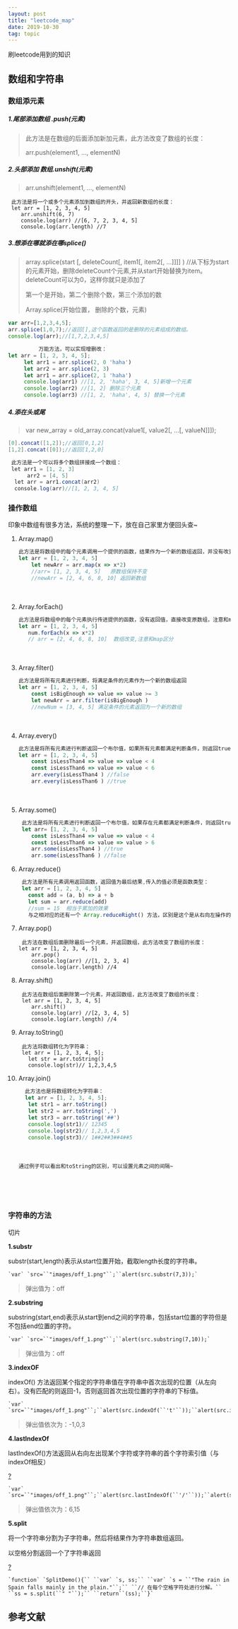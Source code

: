 ```yaml
---
layout: post
title: "leetcode_map"
date: 2019-10-30
tag: topic
---
```






刷leetcode用到的知识

## 数组和字符串



### 数组添元素

##### 1.尾部添加数组	.push(元素)

>  此方法是在数组的后面添加新加元素，此方法改变了数组的长度：
>
> arr.push(element1, ..., elementN)

##### 2.头部添加 数组.unshift(元素)

> arr.unshift(element1, ..., elementN)

```
 此方法是将一个或多个元素添加到数组的开头，并返回新数组的长度：
 let arr = [1, 2, 3, 4, 5]
    arr.unshift(6, 7)
    console.log(arr) //[6, 7, 2, 3, 4, 5]
    console.log(arr.length) //7 
```



##### 3.想添在哪就添在哪splice() 

> array.splice(start   [, deleteCount[, item1[, item2[, ...]]]]    )
> //从下标为start的元素开始，删除deleteCount个元素,并从start开始替换为item。deleteCount可以为0，这样你就只是添加了
>
> 第一个是开始，第二个删除个数，第三个添加的数
>
> Array.splice(开始位置， 删除的个数，元素)

```jsx
var arr=[1,2,3,4,5];
arr.splice(1,0,7);//返回[],这个函数返回的是删除的元素组成的数组。
console.log(arr);//[1,7,2,3,4,5]

   　　　　万能方法，可以实现增删改：
let arr = [1, 2, 3, 4, 5];
     let arr1 = arr.splice(2, 0 'haha')
     let arr2 = arr.splice(2, 3)
     let arr1 = arr.splice(2, 1 'haha')
     console.log(arr1) //[1, 2, 'haha', 3, 4, 5]新增一个元素
     console.log(arr2) //[1, 2] 删除三个元素
     console.log(arr3) //[1, 2, 'haha', 4, 5] 替换一个元素
```

##### 4.添在头或尾

> var new_array = old_array.concat(value1[, value2[, ...[, valueN]]]);

```csharp
[0].concat([1,2]);//返回[0,1,2]
[1,2].concat([0]);//返回[1,2,0]

 此方法是一个可以将多个数组拼接成一个数组：
 let arr1 = [1, 2, 3]
      arr2 = [4, 5]
  let arr = arr1.concat(arr2)
  console.log(arr)//[1, 2, 3, 4, 5]
```







### 操作数组

印象中数组有很多方法，系统的整理一下，放在自己家里方便回头查~

1. Array.map()

   ```js
   此方法是将数组中的每个元素调用一个提供的函数，结果作为一个新的数组返回，并没有改变原来的数组
   let arr = [1, 2, 3, 4, 5]
       let newArr = arr.map(x => x*2)
       //arr= [1, 2, 3, 4, 5]   原数组保持不变
       //newArr = [2, 4, 6, 8, 10] 返回新数组
   ```

   

   　　

2. Array.forEach()

   ```js
   此方法是将数组中的每个元素执行传进提供的函数，没有返回值，直接改变原数组，注意和map方法区分
   let arr = [1, 2, 3, 4, 5]
      num.forEach(x => x*2)
      // arr = [2, 4, 6, 8, 10]  数组改变,注意和map区分
   ```

   

   　　

3. Array.filter()

   ```js
   此方法是将所有元素进行判断，将满足条件的元素作为一个新的数组返回
   let arr = [1, 2, 3, 4, 5]
       const isBigEnough => value => value >= 3
       let newArr = arr.filter(isBigEnough )
       //newNum = [3, 4, 5] 满足条件的元素返回为一个新的数组
   ```

   

   　　

4. Array.every()

   ```js
   此方法是将所有元素进行判断返回一个布尔值，如果所有元素都满足判断条件，则返回true，否则为false：
   let arr = [1, 2, 3, 4, 5]
       const isLessThan4 => value => value < 4
       const isLessThan6 => value => value < 6
       arr.every(isLessThan4 ) //false
       arr.every(isLessThan6 ) //true
   ```

   

   　　

5. Array.some()

   ```js
    此方法是将所有元素进行判断返回一个布尔值，如果存在元素都满足判断条件，则返回true，若所有元素都不满足判断条件，则返回false：
    let arr= [1, 2, 3, 4, 5]
       const isLessThan4 => value => value < 4
       const isLessThan6 => value => value > 6
       arr.some(isLessThan4 ) //true
       arr.some(isLessThan6 ) //false
   ```

   

6. Array.reduce()

   ```js
    此方法是所有元素调用返回函数，返回值为最后结果,传入的值必须是函数类型：
    let arr = [1, 2, 3, 4, 5]
      const add = (a, b) => a + b
      let sum = arr.reduce(add)
      //sum = 15  相当于累加的效果
      与之相对应的还有一个 Array.reduceRight() 方法，区别是这个是从右向左操作的
   ```

   

7. Array.pop()

   ```
    此方法在数组后面删除最后一个元素，并返回数组，此方法改变了数组的长度：
   let arr = [1, 2, 3, 4, 5]
       arr.pop()
       console.log(arr) //[1, 2, 3, 4]
       console.log(arr.length) //4
   ```

   

8. Array.shift()

   ```
    此方法在数组后面删除第一个元素，并返回数组，此方法改变了数组的长度：
    let arr = [1, 2, 3, 4, 5]
       arr.shift()
       console.log(arr) //[2, 3, 4, 5]
       console.log(arr.length) //4 
   ```

   







1. Array.toString()

   ```
    此方法将数组转化为字符串：
    let arr = [1, 2, 3, 4, 5];
      let str = arr.toString()
      console.log(str)// 1,2,3,4,5
   ```

   

2. Array.join()

   ```js
     此方法也是将数组转化为字符串：　　
     let arr = [1, 2, 3, 4, 5];
      let str1 = arr.toString()
      let str2 = arr.toString(',')
      let str3 = arr.toString('##')
      console.log(str1)// 12345
      console.log(str2)// 1,2,3,4,5
      console.log(str3)// 1##2##3##4##5
   ```

   

   　　

   ```
   通过例子可以看出和toString的区别，可以设置元素之间的间隔~ 
   ```

　



　　











### 字符串的方法

切片

**1.substr**

substr(start,length)表示从start位置开始，截取length长度的字符串。

```
`var` `src=``"images/off_1.png"``;``alert(src.substr(7,3));`
```

> 弹出值为：off

**2.substring**

substring(start,end)表示从start到end之间的字符串，包括start位置的字符但是不包括end位置的字符。

```
`var` `src=``"images/off_1.png"``;``alert(src.substring(7,10));`
```

> 弹出值为：off

**3.indexOF**

indexOf() 方法返回某个指定的字符串值在字符串中首次出现的位置（从左向右）。没有匹配的则返回-1，否则返回首次出现位置的字符串的下标值。

```
`var` `src=``"images/off_1.png"``;``alert(src.indexOf(``'t'``));``alert(src.indexOf(``'i'``));``alert(src.indexOf(``'g'``));`
```

> 弹出值依次为：-1,0,3

**4.lastIndexOf**

lastIndexOf()方法返回从右向左出现某个字符或字符串的首个字符索引值（与indexOf相反）

[?](https://www.jb51.net/article/161321.htm#)

```
`var` `src=``"images/off_1.png"``;``alert(src.lastIndexOf(``'/'``));``alert(src.lastIndexOf(``'g'``));`
```

> 弹出值依次为：6,15

**5.split**

将一个字符串分割为子字符串，然后将结果作为字符串数组返回。

以空格分割返回一个了字符串返回

[?](https://www.jb51.net/article/161321.htm#)

```jsj s
`function` `SplitDemo(){`` ``var` `s, ss;`` ``var` `s = ``"The rain in Spain falls mainly in the plain."``;`` ``// 在每个空格字符处进行分解。`` ``ss = s.split(``" "``);`` ``return``(ss);``}`
```





## 参考文献